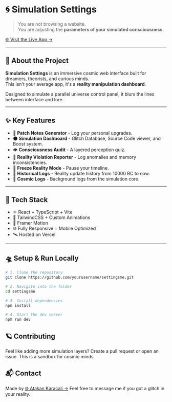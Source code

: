 # 🌀 Simulation Settings

> You are not browsing a website.  
> You are adjusting the **parameters of your simulated consciousness**.

[🌐 Visit the Live App →](https://settingsme.com)

---

## 🌌 About the Project

**Simulation Settings** is an immersive cosmic web interface built for dreamers, theorists, and curious minds.  
This isn't your average app, it's a **reality manipulation dashboard**.

Designed to simulate a parallel universe control panel, it blurs the lines between interface and lore.

---

## ✨ Key Features

- 🧬 **Patch Notes Generator** - Log your personal upgrades.
- 🌑 **Simulation Dashboard** - Glitch Database, Source Code viewer, and Boost system.
- 👁️ **Consciousness Audit** -  A layered perception quiz.
- 🚨 **Reality Violation Reporter** - Log anomalies and memory inconsistencies.
- 🧊 **Freeze Reality Mode** - Pause your timeline.
- 📜 **Historical Logs** - Reality update history from 10000 BC to now.
- 🌌 **Cosmic Logs** - Background logs from the simulation core.

---

## 🧠 Tech Stack

- ⚛️ React + TypeScript + Vite
- 🎨 TailwindCSS + Custom Animations
- 🔮 Framer Motion
- 🌐 Fully Responsive + Mobile Optimized
- 🛰 Hosted on Vercel

---

## 🛸 Setup & Run Locally

```bash
# 1. Clone the repository
git clone https://github.com/yourusername/settingsme.git

# 2. Navigate into the folder
cd settingsme

# 3. Install dependencies
npm install

# 4. Start the dev server
npm run dev
```

## 🪐 Contributing

Feel like adding more simulation layers?
Create a pull request or open an issue. This is a sandbox for cosmic minds.

## 📬 Contact
Made by [🌐 Atakan Karacali →](https://atakankaracali.com)
Feel free to message me if you got a glitch in your reality.
